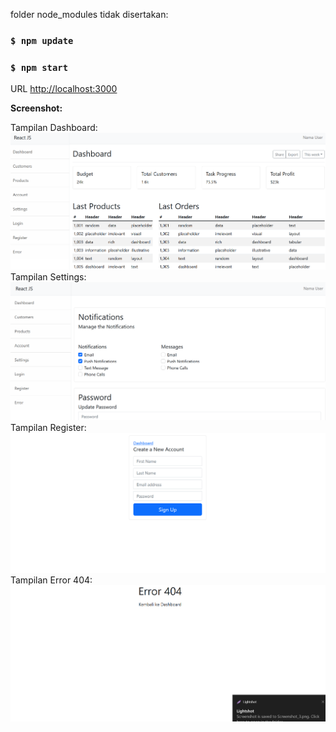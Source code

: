 folder node_modules tidak disertakan:

### `$ npm update`
### `$ npm start`

URL [http://localhost:3000](http://localhost:3000)


**Screenshot:**

Tampilan Dashboard:
![alt tag](https://github.com/zidni-bwi/react-dashboard/blob/main/Screenshot_1.png)
Tampilan Settings:
![alt tag](https://github.com/zidni-bwi/react-dashboard/blob/main/Screenshot_2.png)
Tampilan Register:
![alt tag](https://github.com/zidni-bwi/react-dashboard/blob/main/Screenshot_3.png)
Tampilan Error 404:
![alt tag](https://github.com/zidni-bwi/react-dashboard/blob/main/Screenshot_4.png)
